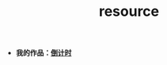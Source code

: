 ﻿---
layout: page
title: resource
permalink: /resource/
header-img: img/post-bg-desk.jpg
---

- **我的作品：[倒计时](http://42.192.125.108)**
